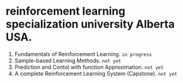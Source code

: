 # reinforcement learning specialization university Alberta USA.

1. Fundamentals of Reinforcement Learning. `in progress`
2. Sample-based Learning Methods. `not yet`
3. Prediction and Contol with function Approximation. `not yet`
4. A complete Reinforcement Learning System (Capstone). `not yet`

